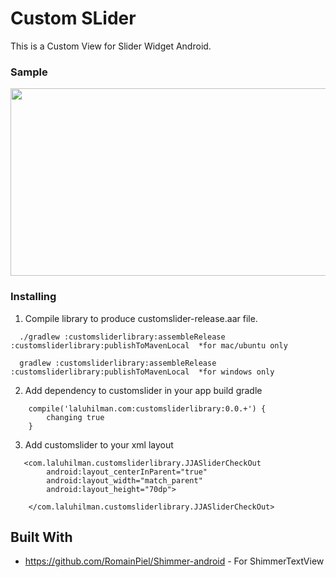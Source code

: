 # Custom SLider
This is a Custom View for Slider Widget Android. 


### Sample 
<p align="center">
  <img width="800" height="300" src="http://laluhilman.com/github/slider/slider.gif">
</p>



### Installing
1. Compile library to produce customslider-release.aar file.
```
  ./gradlew :customsliderlibrary:assembleRelease :customsliderlibrary:publishToMavenLocal  *for mac/ubuntu only
```
```
  gradlew :customsliderlibrary:assembleRelease :customsliderlibrary:publishToMavenLocal  *for windows only
```
2. Add dependency to customslider in your app build gradle
```
    compile('laluhilman.com:customsliderlibrary:0.0.+') {
        changing true
    }
```
3. Add customslider to your xml layout

```
   <com.laluhilman.customsliderlibrary.JJASliderCheckOut
        android:layout_centerInParent="true"
        android:layout_width="match_parent"
        android:layout_height="70dp">

    </com.laluhilman.customsliderlibrary.JJASliderCheckOut>
```
  

## Built With
* https://github.com/RomainPiel/Shimmer-android - For ShimmerTextView

